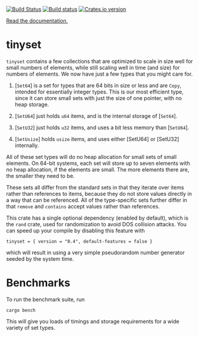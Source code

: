 [![Build Status](https://github.com/droundy/tinyset/actions/workflows/rust.yml/badge.svg)](https://github.com/droundy/tinyset/actions)
[![Build status](https://ci.appveyor.com/api/projects/status/h0rn4amvlwce10pl?svg=true)](https://ci.appveyor.com/project/droundy/tinyset)
[![Crates.io version](https://img.shields.io/crates/v/tinyset.svg)](https://crates.io/crates/tinyset)

[Read the documentation.](https://docs.rs/tinyset)

# tinyset

`tinyset` contains a few collections that are optimized to scale
in size well for small numbers of elements, while still scaling
well in time (and size) for numbers of elements.  We now have
just a few types that you might care for.

1. [`Set64`] is a set for types that are 64 bits in size or less
and are `Copy`, intended for essentially integer types.  This is
our most efficient type, since it can store small sets with just
the size of one pointer, with no heap storage.

2. [`SetU64`] just holds `u64` items, and is the internal storage
of [`Set64`].

3. [`SetU32`] just holds `u32` items, and uses a bit less memory
than [`SetU64`].

4. [`SetUsize`] holds `usize` items, and uses either [SetU64] or
[SetU32] internally.

All of these set types will do no heap allocation for small sets of
small elements.  On 64-bit systems, each set will store up to seven
elements with no heap allocation, if the elements are small.  The
more elements there are, the smaller they need to be.

These sets all differ from the standard sets in that they iterate
over items rather than references to items, because they do not
store values directly in a way that can be referenced.  All of the
type-specific sets further differ in that `remove` and `contains`
accept values rather than references.

This crate has a single optional dependency (enabled by default), which
is the `rand` crate, used for randomization to avoid DOS collision attacks.
You can speed up your compile by disabling this feature with
```
tinyset = { version = "0.4", default-features = false }
```
which will result in using a very simple pseudorandom number generator
seeded by the system time.

# Benchmarks

To run the benchmark suite, run

    cargo bench

This will give you loads of timings and storage requirements for a
wide variety of set types.
